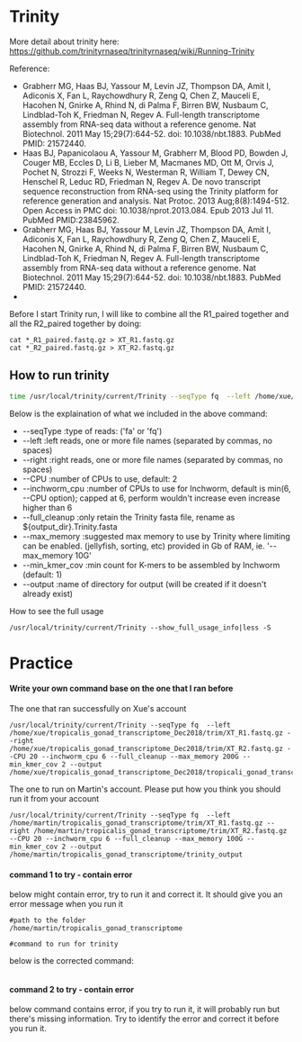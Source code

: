 # Trinity
More detail about trinity here: https://github.com/trinityrnaseq/trinityrnaseq/wiki/Running-Trinity

Reference:
   - Grabherr MG, Haas BJ, Yassour M, Levin JZ, Thompson DA, Amit I, Adiconis X, Fan L, Raychowdhury R, Zeng Q, Chen Z, Mauceli E, Hacohen N, Gnirke A, Rhind N, di Palma F, Birren BW, Nusbaum C, Lindblad-Toh K, Friedman N, Regev A. Full-length transcriptome assembly from RNA-seq data without a reference genome. Nat Biotechnol. 2011 May 15;29(7):644-52. doi: 10.1038/nbt.1883. PubMed PMID: 21572440.
  - Haas BJ, Papanicolaou A, Yassour M, Grabherr M, Blood PD, Bowden J, Couger MB, Eccles D, Li B, Lieber M, Macmanes MD, Ott M, Orvis J, Pochet N, Strozzi F, Weeks N, Westerman R, William T, Dewey CN, Henschel R, Leduc RD, Friedman N, Regev A. De novo transcript sequence reconstruction from RNA-seq using the Trinity platform for reference generation and analysis. Nat Protoc. 2013 Aug;8(8):1494-512. Open Access in PMC doi: 10.1038/nprot.2013.084. Epub 2013 Jul 11. PubMed PMID:23845962.
  - Grabherr MG, Haas BJ, Yassour M, Levin JZ, Thompson DA, Amit I, Adiconis X, Fan L, Raychowdhury R, Zeng Q, Chen Z, Mauceli E, Hacohen N, Gnirke A, Rhind N, di Palma F, Birren BW, Nusbaum C, Lindblad-Toh K, Friedman N, Regev A. Full-length transcriptome assembly from RNA-seq data without a reference genome. Nat Biotechnol. 2011 May 15;29(7):644-52. doi: 10.1038/nbt.1883. PubMed PMID: 21572440.
  - 

Before I start Trinity run, I will like to combine all the R1_paired together and all the R2_paired together by doing:
```
cat *_R1_paired.fastq.gz > XT_R1.fastq.gz
cat *_R2_paired.fastq.gz > XT_R2.fastq.gz
```

## How to run trinity
```bash
time /usr/local/trinity/current/Trinity --seqType fq  --left /home/xue/tropicalis_gonad_transcriptome_Dec2018/trim/XT_R1.fastq.gz --right /home/xue/tropicalis_gonad_transcriptome_Dec2018/trim/XT_R2.fastq.gz --CPU 20 --inchworm_cpu 6 --full_cleanup --max_memory 200G --min_kmer_cov 2 --output /home/xue/tropicalis_gonad_transcriptome_Dec2018/tropicali_gonad_transcriptome_trinityOut
```
Below is the explaination of what we included in the above command:
- --seqType <string>      :type of reads: ('fa' or 'fq')
- --left  <string>    :left reads, one or more file names (separated by commas, no spaces)
- --right <string>    :right reads, one or more file names (separated by commas, no spaces)
- --CPU <int>                     :number of CPUs to use, default: 2
- --inchworm_cpu <int>           :number of CPUs to use for Inchworm, default is min(6, --CPU option); capped at 6, perform wouldn't increase even increase higher than 6
-  --full_cleanup                  :only retain the Trinity fasta file, rename as ${output_dir}.Trinity.fasta
- --max_memory <string>      :suggested max memory to use by Trinity where limiting can be enabled. (jellyfish, sorting, etc) provided in Gb of RAM, ie.  '--max_memory 10G'
- --min_kmer_cov <int>           :min count for K-mers to be assembled by Inchworm (default: 1)
- --output <string>               :name of directory for output (will be created if it doesn't already exist)

How to see the full usage
```
/usr/local/trinity/current/Trinity --show_full_usage_info|less -S
```

# Practice
#### Write your own command base on the one that I ran before
The one that ran successfully on Xue's account
```
/usr/local/trinity/current/Trinity --seqType fq  --left /home/xue/tropicalis_gonad_transcriptome_Dec2018/trim/XT_R1.fastq.gz --right /home/xue/tropicalis_gonad_transcriptome_Dec2018/trim/XT_R2.fastq.gz --CPU 20 --inchworm_cpu 6 --full_cleanup --max_memory 200G --min_kmer_cov 2 --output /home/xue/tropicalis_gonad_transcriptome_Dec2018/tropicali_gonad_transcriptome_trinityOut
```
The one to run on Martin's account. Please put how you think you should run it from your account
```
/usr/local/trinity/current/Trinity --seqType fq  --left /home/martin/tropicalis_gonad_transcriptome/trim/XT_R1.fastq.gz --right /home/martin/tropicalis_gonad_transcriptome/trim/XT_R2.fastq.gz --CPU 20 --inchworm_cpu 6 --full_cleanup --max_memory 100G --min_kmer_cov 2 --output /home/martin/tropicalis_gonad_transcriptome/trinity_output

```



#### command 1 to try - contain error
below might contain error, try to run it and correct it. It should give you an error message when you run it
```
#path to the folder
/home/martin/tropicalis_gonad_transcriptome

#command to run for trinity 

```
below is the corrected command:
```

```
#### command 2 to try - contain error
below command contains error, if you try to run it, it will probably run but there's missing information. Try to identify the error and correct it before you run it.  
```

```

